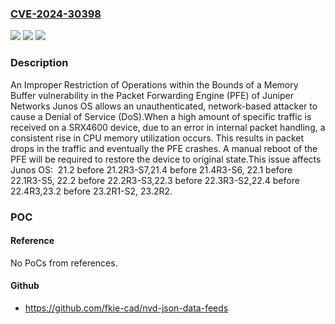 ### [CVE-2024-30398](https://cve.mitre.org/cgi-bin/cvename.cgi?name=CVE-2024-30398)
![](https://img.shields.io/static/v1?label=Product&message=Junos%20OS&color=blue)
![](https://img.shields.io/static/v1?label=Version&message=21.2%3C%2021.2R3-S7%20&color=brighgreen)
![](https://img.shields.io/static/v1?label=Vulnerability&message=CWE-119%20Improper%20Restriction%20of%20Operations%20within%20the%20Bounds%20of%20a%20Memory%20Buffer&color=brighgreen)

### Description

An Improper Restriction of Operations within the Bounds of a Memory Buffer vulnerability in the Packet Forwarding Engine (PFE) of Juniper Networks Junos OS allows an unauthenticated, network-based attacker to cause a Denial of Service (DoS).When a high amount of specific traffic is received on a SRX4600 device, due to an error in internal packet handling, a consistent rise in CPU memory utilization occurs. This results in packet drops in the traffic and eventually the PFE crashes. A manual reboot of the PFE will be required to restore the device to original state.This issue affects Junos OS:  21.2 before 21.2R3-S7,21.4 before 21.4R3-S6, 22.1 before 22.1R3-S5, 22.2 before 22.2R3-S3,22.3 before 22.3R3-S2,22.4 before 22.4R3,23.2 before 23.2R1-S2, 23.2R2.

### POC

#### Reference
No PoCs from references.

#### Github
- https://github.com/fkie-cad/nvd-json-data-feeds

